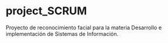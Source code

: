 # project_SCRUM
Proyecto de reconocimiento facial para la materia Desarrollo e implementación de Sistemas de Información.
